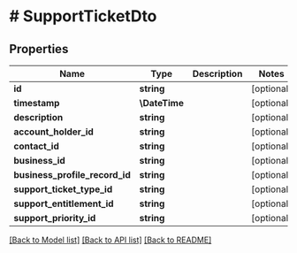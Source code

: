 # # SupportTicketDto

## Properties

Name | Type | Description | Notes
------------ | ------------- | ------------- | -------------
**id** | **string** |  | [optional]
**timestamp** | **\DateTime** |  | [optional]
**description** | **string** |  | [optional]
**account_holder_id** | **string** |  | [optional]
**contact_id** | **string** |  | [optional]
**business_id** | **string** |  | [optional]
**business_profile_record_id** | **string** |  | [optional]
**support_ticket_type_id** | **string** |  | [optional]
**support_entitlement_id** | **string** |  | [optional]
**support_priority_id** | **string** |  | [optional]

[[Back to Model list]](../../README.md#models) [[Back to API list]](../../README.md#endpoints) [[Back to README]](../../README.md)
